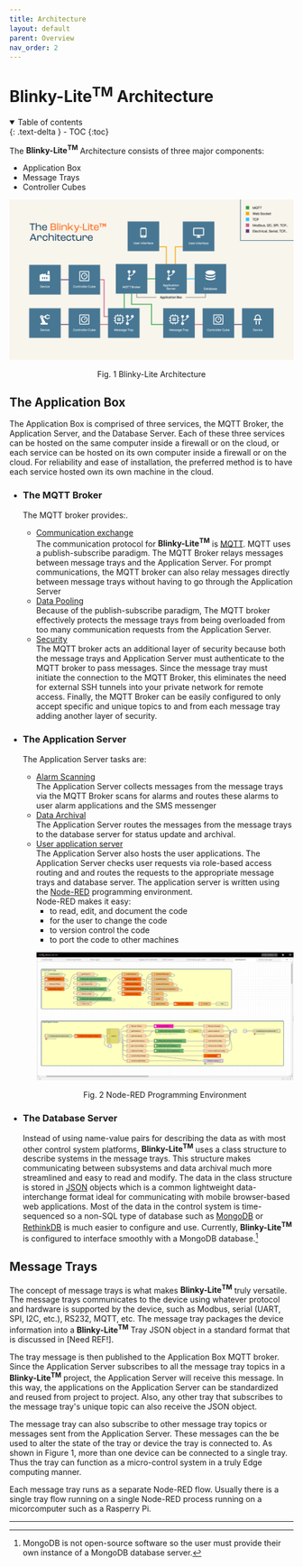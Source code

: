 ```yaml
---
title: Architecture
layout: default
parent: Overview
nav_order: 2
---
```

# Blinky-Lite<sup>TM</sup> Architecture

<details open markdown="block">
  <summary>
    Table of contents
  </summary>
  {: .text-delta }
- TOC
{:toc}
</details>

The **Blinky-Lite<sup>TM</sup>** Architecture consists of three major components: 
- Application Box
- Message Trays
- Controller Cubes

<p align = "center"><img src = "/assets/images/architecture.jpg"></p>
<p align = "center">Fig. 1 Blinky-Lite Architecture</p>

## The Application Box  
The Application Box is comprised of three services, the MQTT Broker, the Application Server, and the Database Server. Each of these three services can be hosted on the same computer inside a firewall or on the cloud, or each service can be hosted on its own computer inside a firewall or on the cloud. For reliability and ease of installation, the preferred method is to have each service hosted own its own machine in the cloud.
- ### The MQTT Broker  
  The MQTT broker provides:.
  - <ins>Communication exchange</ins>   
    The communication protocol for **Blinky-Lite<sup>TM</sup>** is [MQTT]. MQTT uses a publish-subscribe paradigm. The MQTT Broker relays messages between message trays and the Application Server. For prompt communications, the MQTT broker can also relay messages directly between message trays without having to go through the Application Server 
  - <ins>Data Pooling</ins>  
    Because of the publish-subscribe paradigm, The MQTT broker effectively protects the message trays from being overloaded from too many communication requests from the Application Server.
  - <ins>Security</ins>  
    The MQTT broker acts an additional layer of security because both the message trays and Application Server must authenticate to the MQTT broker to pass messages. Since the message tray must initiate the connection to the MQTT Broker, this eliminates the need for external SSH tunnels into your private network for remote access. Finally, the MQTT Broker can be easily configured to only accept specific and unique topics to and from each message tray adding another layer of security.
- ### The Application Server
  The Application Server tasks are:
  - <ins>Alarm Scanning</ins>  
    The Application Server collects messages from the message trays via the MQTT Broker scans for alarms and routes these alarms to user alarm applications and the SMS messenger
  - <ins>Data Archival</ins>  
    The Application Server routes the messages from the message trays  to the database server for status update and archival. 
  - <ins>User application server</ins>   
    The Application Server also hosts the user applications. The Application Server checks user requests via role-based access routing and and routes the requests to the appropriate message trays and database server. The application server is written using the [Node-RED] programming environment.  
    Node-RED makes it easy: 
    - to read, edit, and document the code 
    - for the user to change the code
    - to version control the code
    - to port the code to other machines
    <p align = "center"><img src = "/assets/images/nodeRedEnv.png"></p>
    <p align = "center">Fig. 2 Node-RED Programming Environment</p>

- ### The Database Server
  Instead of using name-value pairs for describing the data as with most other control system platforms, **Blinky-Lite<sup>TM</sup>** uses a class structure to describe systems in the message trays. This structure makes communicating between subsystems and data archival much more streamlined and easy to read and modify. The data in the class structure is stored in [JSON] objects which is a common lightweight data-interchange format ideal for communicating with mobile browser-based web applications. Most of the data in the control system is time-sequenced so a non-SQL type of database such as [MongoDB] or [RethinkDB] is much easier to configure and use. Currently, **Blinky-Lite<sup>TM</sup>** is configured to interface smoothly with a MongoDB database.[^1]  

## Message Trays
The concept of message trays is what makes **Blinky-Lite<sup>TM</sup>** truly versatile. The message trays communicates to the device using whatever protocol and hardware is supported by the device, such as Modbus, serial (UART, SPI, I2C, etc.), RS232, MQTT, etc. The message tray packages the device information into a **Blinky-Lite<sup>TM</sup>** Tray JSON object in a standard format that is discussed in [Need REF!]. 

The tray message is then published to the Application Box MQTT broker.  Since the Application Server subscribes to all the message tray topics in a **Blinky-Lite<sup>TM</sup>** project, the Application  Server will  receive this message. In this way, the applications on the Application Server can be standardized and reused from project to project. Also, any other tray that subscribes to the message tray's unique topic can also receive the JSON object. 

The message tray can also subscribe to other message tray topics or messages sent from the Application Server. These messages can the be used to alter the state of the tray or device the tray is connected to. As shown in Figure 1, more than one device can be connected to a single tray. Thus the tray can function as a micro-control system in a truly Edge computing manner.

Each message tray runs as a separate Node-RED flow. Usually there is a single tray flow running on a single Node-RED process running on a micorcomputer such as a Rasperry Pi.

----
[^1]: MongoDB is not open-source software so the user must provide their own instance of a MongoDB database server.

[MQTT]:https://mqtt.org/
[Node-RED]:https://nodered.org/
[JSON]:https://www.json.org/json-en.html
[MongoDB]:https://www.mongodb.com/
[RethinkDB]:https://rethinkdb.com/
